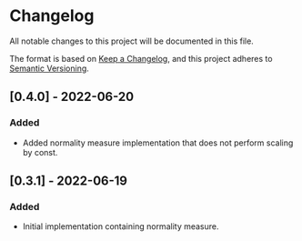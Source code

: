 # Changelog

All notable changes to this project will be documented in this file.

The format is based on [Keep a Changelog](https://keepachangelog.com/en/1.0.0/),
and this project adheres to [Semantic Versioning](https://semver.org/spec/v2.0.0.html).

## [0.4.0] - 2022-06-20

### Added

- Added normality measure implementation that does not perform scaling by const.

## [0.3.1] - 2022-06-19

### Added

- Initial implementation containing normality measure.
